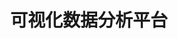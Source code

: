 ---
home: true
title: 可视化数据分析平台
heroImage: /images/hero.png
colorMode: light
heroText: 可视化数据分析平台
tagline: 🗂️ 一个支持多种数据挖掘算法的可视化数据分析平台，使用 Django-ninja 和 Vue.js。
actions:
  - text: 快速上手💡
    link: http://39.101.79.205:7777/
    type: primary
  - text: 项目简介🌱
    link: /guide/
    type: secondary
features:
  - title: 黑暗模式
    details: 自由切换明暗模式
  - title: Vue 驱动
    details: 享受 Vue 的开发体验，可以在 Markdown 中使用 Vue 组件，又可以使用 Vue 来开发自定义主题。
  - title: 使用简单
    details: VDAP 从一开始就设计为易于安装，并且可以在所有平台上使用。
  - title: 高性能
    details: VuePress 会为每个页面预渲染生成静态的 HTML，同时，每个页面被加载的时候，将作为 SPA 运行。
  - title: 主题
    details: 提供了一个开箱即用的默认主题。你也可以挑选一个社区主题，或者创建一个你自己的主题。
  - title: 保护隐私
    details: 我们不保留用户的文件。你上传的文件将在30分钟内自动从服务器中删除。
  - title: 跨平台的云端服务
    details: 所有的文件转换和操作都在云端服务器进行，无需安装任何软件。无论你在Mac, Windows, iOS还是Linux系统，你只需要连接到互联网，通过浏览器即可轻松进行可视化数据分析。
    

footer: Codewing Copyright © 2023 . All rights reserved.
---